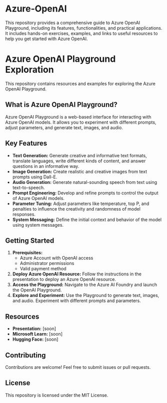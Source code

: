 # Azure-OpenAI
This repository provides a comprehensive guide to Azure OpenAI Playground, including its features, functionalities, and practical applications. It includes hands-on exercises, examples, and links to useful resources to help you get started with Azure OpenAI.

# Azure OpenAI Playground Exploration

This repository contains resources and examples for exploring the Azure OpenAI Playground.

## What is Azure OpenAI Playground?

Azure OpenAI Playground is a web-based interface for interacting with Azure OpenAI models. It allows you to experiment with different prompts, adjust parameters, and generate text, images, and audio.

## Key Features

* **Text Generation:** Generate creative and informative text formats, translate languages, write different kinds of content, and answer questions in an informative way.
* **Image Generation:** Create realistic and creative images from text prompts using Dall-E.
* **Audio Generation:** Generate natural-sounding speech from text using text-to-speech.
* **Prompt Engineering:** Develop and refine prompts to control the output of Azure OpenAI models.
* **Parameter Tuning:** Adjust parameters like temperature, top P, and penalties to influence the creativity and randomness of model responses.
* **System Messaging:** Define the initial context and behavior of the model using system messages.

## Getting Started

1. **Prerequisites:**
    * Azure Account with OpenAI access
    * Administrator permissions
    * Valid payment method
2. **Deploy Azure OpenAI Resource:** Follow the instructions in the presentation to deploy an Azure OpenAI resource.
3. **Access the Playground:** Navigate to the Azure AI Foundry and launch the OpenAI Playground.
4. **Explore and Experiment:** Use the Playground to generate text, images, and audio. Experiment with different prompts and parameters.

## Resources

* **Presentation:** [soon]
* **Microsoft Learn:** [soon]
* **Hugging Face:** [soon]

## Contributing

Contributions are welcome! Feel free to submit issues or pull requests.

## License

This repository is licensed under the MIT License.
